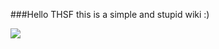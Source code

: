
###Hello THSF
this is a simple and stupid wiki :)

 ![](http://stuffpoint.com/lol-cats/image/29077-lol-cats-magical-kitteh.png)

